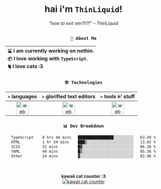 <div align="center">
  
  # hai i'm `ThinLiquid`!
  ###### "how to exit vim?!!?!" – ThinLiquid
  
  ### `👤 About Me`

  | `💻`  I am currently working on **nothin**.<br/>`📦`  I love working with `TypeScript`.</br>`🐈`  I love cats :3 |
  |:---|

  
  ### `🛠️ Technologies`
  
  | `>` **languages**  | `>` **glorified text editors** | `>` **tools n' stuff** |
  |:------------------:|:------------------------------:|:----------------------:|
  | <img src="https://skillicons.dev/icons?i=ts,js,react" alt="web dev" height="40"/> | <img src="https://skillicons.dev/icons?i=vscode,neovim" alt="web dev" height="40"/> | <img src="https://skillicons.dev/icons?i=bash,git" alt="web dev" height="40"/> |
  
  ### `📊 Dev Breakdown`
  
  <!--START_SECTION:waka-->

```txt
TypeScript    8 hrs 44 mins   ████████████████░░░░░░░░░   63.49 %
HTML          1 hr 54 mins    ███▒░░░░░░░░░░░░░░░░░░░░░   13.85 %
SCSS          51 mins         █▓░░░░░░░░░░░░░░░░░░░░░░░   06.26 %
YAML          44 mins         █▒░░░░░░░░░░░░░░░░░░░░░░░   05.36 %
Other         24 mins         ▓░░░░░░░░░░░░░░░░░░░░░░░░   02.96 %
```

<!--END_SECTION:waka-->
  
  <br/><br/>
  <b>kawaii cat counter :3</b><br/>
  [![kawaii cat counter](https://count.getloli.com/get/@ThinLiquid?theme=moebooru)](https://moe-counter.glitch.me)
</div>
